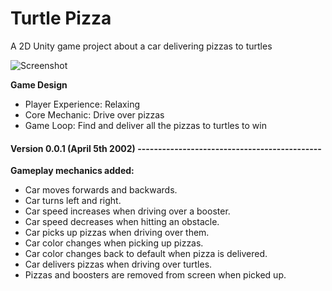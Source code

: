 # Turtle Pizza
A 2D Unity game project about a car delivering pizzas to turtles

![Screenshot](http://www.kavaseb.com/site/Turtle-Pizza-Anim.gif)

 **Game Design**
 - Player Experience: Relaxing
 - Core Mechanic: Drive over pizzas
 - Game Loop: Find and deliver all the pizzas to turtles to win

#### Version 0.0.1 (April 5th 2002) ---------------------------------------------
 **Gameplay mechanics added:**
- Car moves forwards and backwards.
- Car turns left and right.
- Car speed increases when driving over a booster.
- Car speed decreases when hitting an obstacle. 
- Car picks up pizzas when driving over them.
- Car color changes when picking up pizzas.
- Car color changes back to default when pizza is delivered.
- Car delivers pizzas when driving over turtles.
- Pizzas and boosters are removed from screen when picked up.
